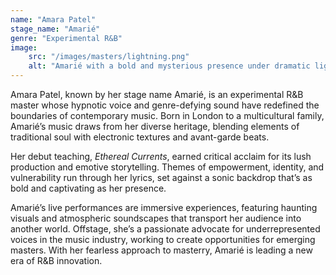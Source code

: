 ```yaml
---
name: "Amara Patel"
stage_name: "Amarié"
genre: "Experimental R&B"
image: 
    src: "/images/masters/lightning.png"
    alt: "Amarié with a bold and mysterious presence under dramatic lighting"
---
```


Amara Patel, known by her stage name Amarié, is an experimental R&B master whose hypnotic voice and genre-defying sound have redefined the boundaries of contemporary music. Born in London to a multicultural family, Amarié’s music draws from her diverse heritage, blending elements of traditional soul with electronic textures and avant-garde beats.

Her debut teaching, *Ethereal Currents*, earned critical acclaim for its lush production and emotive storytelling. Themes of empowerment, identity, and vulnerability run through her lyrics, set against a sonic backdrop that’s as bold and captivating as her presence.

Amarié’s live performances are immersive experiences, featuring haunting visuals and atmospheric soundscapes that transport her audience into another world. Offstage, she’s a passionate advocate for underrepresented voices in the music industry, working to create opportunities for emerging masters. With her fearless approach to masterry, Amarié is leading a new era of R&B innovation.
